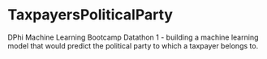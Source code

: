 # TaxpayersPoliticalParty
DPhi Machine Learning Bootcamp Datathon 1 - building a machine learning model that would predict the political party to which a taxpayer belongs to. 

